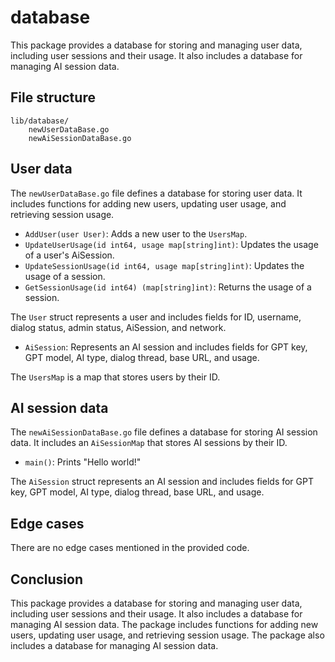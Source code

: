 # database

This package provides a database for storing and managing user data, including user sessions and their usage. It also includes a database for managing AI session data.

## File structure

```
lib/database/
    newUserDataBase.go
    newAiSessionDataBase.go
```

## User data

The `newUserDataBase.go` file defines a database for storing user data. It includes functions for adding new users, updating user usage, and retrieving session usage.

- `AddUser(user User)`: Adds a new user to the `UsersMap`.
- `UpdateUserUsage(id int64, usage map[string]int)`: Updates the usage of a user's AiSession.
- `UpdateSessionUsage(id int64, usage map[string]int)`: Updates the usage of a session.
- `GetSessionUsage(id int64) (map[string]int)`: Returns the usage of a session.

The `User` struct represents a user and includes fields for ID, username, dialog status, admin status, AiSession, and network.

- `AiSession`: Represents an AI session and includes fields for GPT key, GPT model, AI type, dialog thread, base URL, and usage.

The `UsersMap` is a map that stores users by their ID.

## AI session data

The `newAiSessionDataBase.go` file defines a database for storing AI session data. It includes an `AiSessionMap` that stores AI sessions by their ID.

- `main()`: Prints "Hello world!"

The `AiSession` struct represents an AI session and includes fields for GPT key, GPT model, AI type, dialog thread, base URL, and usage.

## Edge cases

There are no edge cases mentioned in the provided code.

## Conclusion

This package provides a database for storing and managing user data, including user sessions and their usage. It also includes a database for managing AI session data. The package includes functions for adding new users, updating user usage, and retrieving session usage. The package also includes a database for managing AI session data.